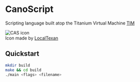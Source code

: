 # CanoScript
Scripting language built atop the Titanium Virtual Machine [TIM](https://www.github.com/CobbCoding1/tim)

![CAS icon](CAS.png) \
Icon made by [LocalTexan](https://github.com/LocalTexan)

## Quickstart
```sh
mkdir build
make && cd build
./main <flags> <filename>
```
